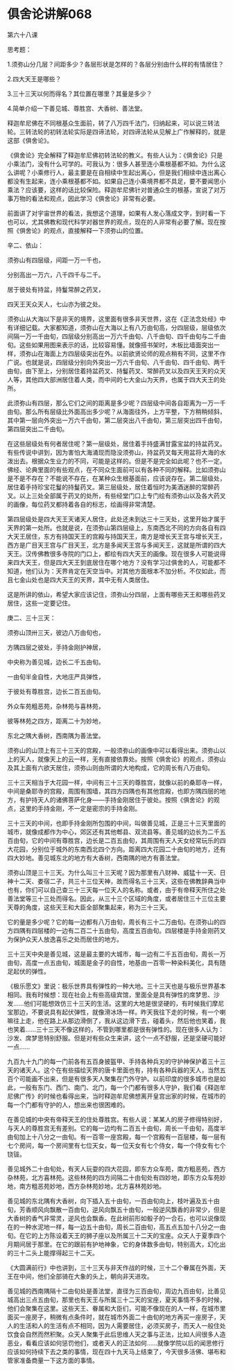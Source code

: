# 俱舍论讲解068

第六十八课

思考题：

1.须弥山分几层？间距多少？各层形状是怎样的？各层分别由什么样的有情居住？

2.四大天王是哪些？

3.三十三天以何而得名？其位置在哪里？其量是多少？

4.简单介绍一下善见城、尊胜宫、大香树、善法堂。

释迦牟尼佛在不同根基众生面前，转了八万四千法门，归纳起来，可以说三转法轮。三转法轮的初转法轮实际是四谛法轮，对四谛法轮从见解上广作解释的，就是这部《俱舍论》。

《俱舍论》完全解释了释迦牟尼佛初转法轮的教义。有些人认为：《俱舍论》只是小乘法门，没有什么可学的。可我认为：很多人甚至连小乘根基都不如。为什么这么讲呢？小乘修行人，最主要是在自相续中生起出离心，但是我们相续中连出离心都没有生起来，连小乘根基都不如。如果自己连小乘境界都不具足，要不要闻思小乘法？应该要，这样的话比较保险。释迦牟尼佛针对普通众生的根基，宣说了对万事万物的看法和观点，因此学习《俱舍论》非常有必要。

前面讲了对宇宙世界的看法，我想这个道理，如果有人发心落成文字，到时看一下也可以，尤其佛教和现代科学对器世界的观点，现在的人非常有必要了解。现在按照《俱舍论》的观点，直接解释一下须弥山的位置。

辛二、依山：

须弥山有四层级，间距一万一千也，

分别高出一万六，八千四千与二千。

居于彼处有持盆，持鬘常醉之药叉，

四天王天众天人，七山亦为彼之处。

须弥山从大海以下是非天的境界，这里面有很多非天世界，这在《正法念处经》中有详细记载。大家都知道，须弥山在大海以上有八万由旬高，分四层级，层级依次间隔一万一千由旬，四层级分别高出一万六千由旬、八千由旬、四千由旬与二千由旬。这些如果用图来表示的话，比较容易懂。就像搭书架时，木板比墙面突出一样，须弥山在海面上方四层级突出在外。以前欲贤论师的观点稍有不同，这里不作广说。也就是说，四层级分别向外突出一万六千由旬、八千由旬、四千由旬、两千由旬，由下至上，分别居住着持盆药叉、持鬘药叉、常醉药叉以及四天王天的众天人等，其他四大部洲居住着人类，而中间的七大金山为天界，也属于四大天王的处所。

此须弥山有四层，那么它们之间的距离是多少呢？四层级中间各自距离为一万一千由旬。那么所有层级比外面高出多少呢？从海面往外，上方平整，下方稍稍倾斜，其中第一层向外突出一万六千由旬，第二层突出八千由旬，第三层突出四千由旬，第四层突出二千由旬。

在这些层级处有何者居住呢？第一层级处，居住着手持盛满甘露宝盆的持盆药叉。有些传说中讲到，因为害怕大海涌现而隐没须弥山，持盆药叉每天用盆将大海的水泼出去。根据众生业力的不同，可能是这样的。但是不是完全如此呢？也不一定。佛经、论典里面的有些观点，在不同众生面前可以有各种不同的解释。比如须弥山是不是不存在？不能说不存在，在某种众生根基面前，应该说存在。第二层级处，居住着手持珍宝花鬘的持鬘药叉。第三层级处，居住着恒时为美酒迷醉的常醉药叉。以上三处全部属于药叉的处所，有些经堂门口上专门绘有须弥山以及各大药叉的画像，每位药叉都持着各自的标志，绘画得非常清楚。

第四层级处是四大天王天诸天人居住，此处还未到达三十三天处，这里开始才属于天界的第一处所。也就是说，在须弥山第四层级上，东南西北不同的方向各自有四大天王居住，东方有持国天王的宫殿与持国天王，南方是增长天王宫与增长天王，西方是广目天王宫与广目天王，北方是多闻天王宫与多闻天王，这就是所谓的四大天王。汉传佛教很多寺院的门口上，都绘有四大天王的画像。现在很多人可能说得来四大天王，但是四大天王到底居住在哪个地方？没有学习过俱舍的人，可能都不知道，他们认为：天界肯定在天空当中。对其他方面根本不加分析。不仅如此，而且七金山处也是四大天王的天界，其中无有人类居住。

这是所讲的依山，希望大家应该记住，须弥山分四层，上面有哪些天王和哪些药叉居住，这些一定要记住。

庚二、三十三天：

须弥山顶卅三天，彼边八万由旬也，

方隅四层之彼处，手持金刚护神居，

中央称为善见城，边长二千五由旬。

一由旬半金自性，大地庄严具弹性，

于彼处有尊胜宫，边长二百五由旬。

外众车苑粗恶苑，杂林苑与喜林苑，

彼等林苑之四方，距离二十为妙地，

东北之隅大香树，西南隅为善法堂。

须弥山的山顶上有三十三天的宫殿，一般须弥山的画像中可以看得出来。须弥山以上的天人，就像天上的云一样，无有直接依靠处。按照《俱舍论》的观点，须弥山及其上面有六欲天居住，须弥山则由所谓的大地构成，它的周长有八万由旬。

三十三天相当于大花园一样，中间有三十三天的尊胜宫，就像以前的桑耶寺一样，中间是桑耶寺的宫殿，周围有围墙，其四方四隅也有其他宫殿，也即方隅四层的地方，有护持天人的诸佛菩萨化身——手持金刚居住于彼处。按照《俱舍论》的观点，这里的手持金刚，不一定是密宗的手持金刚。

三十三天的中间，也即手持金刚所包围的中间，叫做善见城，正是三十三天里面的城市，就像成都作为中心，郊区还有其他郫县、双流县等。善见城的边长为二千五百由旬，它的中间有尊胜宫，边长是二百五由旬，其周围有天人天女经常玩乐的四大花园，分别位于城外的东南西北四个方向。距离四大花园二十由旬的地方，还有四大妙地。善见城东北的地方有大香树，西南隅的地方有善法堂。

须弥山顶是三十三天。为什么叫三十三天呢？因为那里有八财神、威猛十一天、日神十二天、娄宿二子，共三十三位天神，故而得名三十三天，这些在佛教辞典当中也有，你们可以自己查三十三天每一位天人的名称。或者，由于有帝释天所住之处善法堂等三十三处而得名。因此，从三十三个区域的角度，或者居住三十三位主要天尊的角度，这些天王和大臣全部聚集起来，称为三十三天。

它的量是多少呢？它的每一边都有八万由旬，周长有三十二万由旬。在须弥山的四方四隅有四层楼的一边有二百二十五由旬，高度五百由旬。四层楼是手持金刚药叉为保护众天人放逸喜乐之处而居住的地方。

三十三天中央是善见城，这是最主要的大城市，每一边有二千五百由旬，周长一万由旬，高度一点五由旬，城面是金子的自性，地基由一百零一种染料美化，具有随足起伏的弹性。

《极乐愿文》里说：极乐世界具有弹性的一种大地。三十三天也是与极乐世界基本相同。我有时候想：现在社会上有些高级宾馆，里面全是具有弹性的席梦思、沙发……他们可能想效仿三十三天的生活。这里的大地是很坚硬的，有时候我们摩尼宝那边，不要说具有起伏弹性，就像滑冰场一样。昨天我往下走的时候，有一个喇嘛往上走，他在路上从那边滑倒了，我从这边滑下去，碰着头，然后他也笑着，我也笑着……三十三天不像这样的，不管到哪里都是很有弹性的。现在很多人认为：沙发、席梦思特别舒服。但是对有些众生来讲，这个一点不舒服，还是坚硬可能好一点……

九百九十九门的每一门前各有五百身披盔甲、手持各种兵刃的守护神保护着三十三天的诸天人。这个在有些描绘天界的唐卡里面也有，持有各种兵器的天人，当然五百个可能画不出来，但是有很多天人聚集在门外守护。以前印度的很多城市也是如此，一般有东门、西门、南门、北门，每一个门都有很多人守护，我们看《释迦牟尼佛广传》的时候也看得出来，当时释迦牟尼佛想离开皇宫出家的时候，在城市的每一个门都有守护的人，想出来也很困难的。

在善见城的中央有帝释天王的住处尊胜宫。有些人说：某某人的房子修得特别好，与天人的尊胜宫无有差别。它的每一边均有二百五十由旬，周长一千由旬，高度半由旬加上十八分之一由旬。有一百零一座宫殿，每一个宫殿有一百层楼，每一层有七个房间，每一个房间里有七位天女，每一位天女有七个侍女，每一个侍女有七个铙钹。

善见城外二十由旬处，有天人玩耍的四大花园，即东方众车苑，南方粗恶苑，西方杂林苑，北方喜林苑。这些林苑的四方间隔二十由旬处有四妙地，即东方众车苑妙地，南方粗恶苑妙地，西方杂林苑妙地，北方喜林苑妙地。

善见城的东北隅有大香树，向下插入五十由旬，一百由旬向上，枝叶遍及五十由旬，芳香顺风向飘散一百由旬，逆风向飘五十由旬，一般逆风飘香的非常少，但是大香树的香气非常灵，逆风也会飘香。在此树前形如骰子的一合石，也可以说像现在的一种水泥地一样，每一边五十由旬，周长二百由旬，高五点五加十八分之一由旬。在它的上方陈设着天王的狮子座以及所属三十二天的宝座。众天人于夏季四个月期间居于那里。在它的跟前有护地神象，它的身体数多由旬，特别高大，幻化出的三十二头上能撑得起三十二天。

《大圆满前行》中也讲到，三十三天与非天作战的时候，三十二个眷属在外面，天王在中间，他们全部骑在大象的头上，朝向非天进攻。

善见城的西南隅隔十二由旬处是善法堂，直径为三百由旬，周边九百由旬，比善见城高出三点五由旬，那里也有天王与所属三十二天的宝座，夏天事情不多的时候，他们会聚集在这里。这些天王、眷属和大臣们，可能不像现在的人一样，在城市里面买一座房子，稍微有点条件时，就在城市外面二十由旬的地方再买一座房子，天人的生活和人的生活有点不相同，因为人需要居住，必须买房子，而天人一般住处饮食会自然而然积聚。众天人聚集于此后思维人天之事与正法，比如人间很多人造恶业，看看应该如何惩罚他们，或者天人的正法如何……就像学院以后的闻思修行应该如何持续下去之类的事情，现在四十九天马上结束了，今天很多活佛、堪布和管家准备商量一下这方面的事情。

